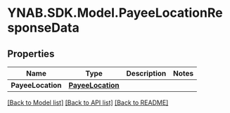 # YNAB.SDK.Model.PayeeLocationResponseData
## Properties

Name | Type | Description | Notes
------------ | ------------- | ------------- | -------------
**PayeeLocation** | [**PayeeLocation**](PayeeLocation.md) |  | 

[[Back to Model list]](../README.md#documentation-for-models) [[Back to API list]](../README.md#documentation-for-api-endpoints) [[Back to README]](../README.md)

